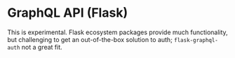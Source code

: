 # GraphQL API (Flask)

This is experimental. Flask ecosystem packages provide much functionality, but challenging to get an out-of-the-box solution to auth; `flask-graphql-auth` not a great fit.